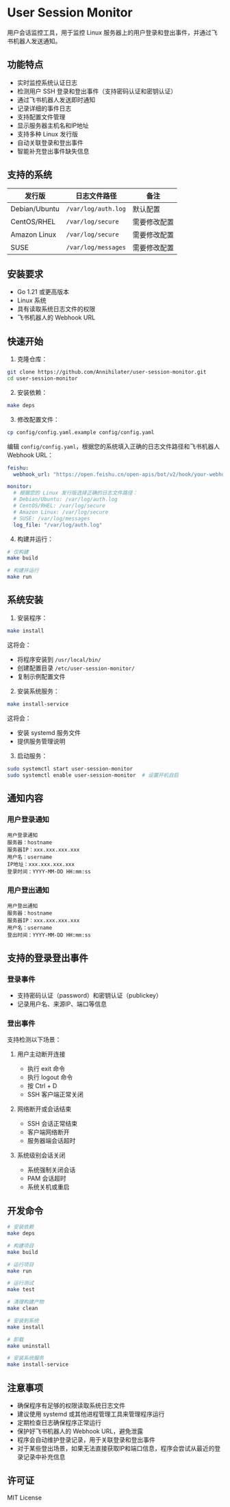 # User Session Monitor

用户会话监控工具，用于监控 Linux 服务器上的用户登录和登出事件，并通过飞书机器人发送通知。

## 功能特点

- 实时监控系统认证日志
- 检测用户 SSH 登录和登出事件（支持密码认证和密钥认证）
- 通过飞书机器人发送即时通知
- 记录详细的事件日志
- 支持配置文件管理
- 显示服务器主机名和IP地址
- 支持多种 Linux 发行版
- 自动关联登录和登出事件
- 智能补充登出事件缺失信息

## 支持的系统

| 发行版           | 日志文件路径              | 备注     |
|---------------|---------------------|--------|
| Debian/Ubuntu | `/var/log/auth.log` | 默认配置   |
| CentOS/RHEL   | `/var/log/secure`   | 需要修改配置 |
| Amazon Linux  | `/var/log/secure`   | 需要修改配置 |
| SUSE          | `/var/log/messages` | 需要修改配置 |

## 安装要求

- Go 1.21 或更高版本
- Linux 系统
- 具有读取系统日志文件的权限
- 飞书机器人的 Webhook URL

## 快速开始

1. 克隆仓库：

```bash
git clone https://github.com/Annihilater/user-session-monitor.git
cd user-session-monitor
```

2. 安装依赖：

```bash
make deps
```

3. 修改配置文件：

```bash
cp config/config.yaml.example config/config.yaml
```

编辑 `config/config.yaml`，根据您的系统填入正确的日志文件路径和飞书机器人 Webhook URL：

```yaml
feishu:
  webhook_url: "https://open.feishu.cn/open-apis/bot/v2/hook/your-webhook-url"

monitor:
  # 根据您的 Linux 发行版选择正确的日志文件路径：
  # Debian/Ubuntu: /var/log/auth.log
  # CentOS/RHEL: /var/log/secure
  # Amazon Linux: /var/log/secure
  # SUSE: /var/log/messages
  log_file: "/var/log/auth.log"
```

4. 构建并运行：

```bash
# 仅构建
make build

# 构建并运行
make run
```

## 系统安装

1. 安装程序：

```bash
make install
```

这将会：
- 将程序安装到 `/usr/local/bin/`
- 创建配置目录 `/etc/user-session-monitor/`
- 复制示例配置文件

2. 安装系统服务：

```bash
make install-service
```

这将会：
- 安装 systemd 服务文件
- 提供服务管理说明

3. 启动服务：

```bash
sudo systemctl start user-session-monitor
sudo systemctl enable user-session-monitor  # 设置开机自启
```

## 通知内容

### 用户登录通知

```
用户登录通知
服务器：hostname
服务器IP：xxx.xxx.xxx.xxx
用户名：username
IP地址：xxx.xxx.xxx.xxx
登录时间：YYYY-MM-DD HH:mm:ss
```

### 用户登出通知

```
用户登出通知
服务器：hostname
服务器IP：xxx.xxx.xxx.xxx
用户名：username
登出时间：YYYY-MM-DD HH:mm:ss
```

## 支持的登录登出事件

### 登录事件
- 支持密码认证（password）和密钥认证（publickey）
- 记录用户名、来源IP、端口等信息

### 登出事件
支持检测以下场景：
1. 用户主动断开连接
   - 执行 exit 命令
   - 执行 logout 命令
   - 按 Ctrl + D
   - SSH 客户端正常关闭

2. 网络断开或会话结束
   - SSH 会话正常结束
   - 客户端网络断开
   - 服务器端会话超时

3. 系统级别会话关闭
   - 系统强制关闭会话
   - PAM 会话超时
   - 系统关机或重启

## 开发命令

```bash
# 安装依赖
make deps

# 构建项目
make build

# 运行项目
make run

# 运行测试
make test

# 清理构建产物
make clean

# 安装到系统
make install

# 卸载
make uninstall

# 安装系统服务
make install-service
```

## 注意事项

- 确保程序有足够的权限读取系统日志文件
- 建议使用 systemd 或其他进程管理工具来管理程序运行
- 定期检查日志确保程序正常运行
- 保护好飞书机器人的 Webhook URL，避免泄露
- 程序会自动维护登录记录，用于关联登录和登出事件
- 对于某些登出场景，如果无法直接获取IP和端口信息，程序会尝试从最近的登录记录中补充信息

## 许可证

MIT License